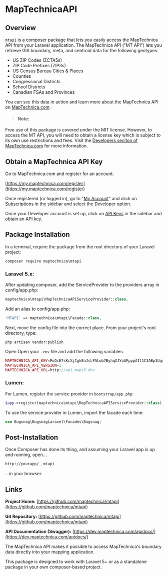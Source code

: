 # MapTechnicaAPI
## Overview
`mtapi` is a composer package that lets you easily access the MapTechnica API from your Laravel application.  The MapTechnica API ("MT API") lets you retrieve GIS boundary, meta, and centroid data for the following geotypes:

* US ZIP Codes (ZCTA5s)
* ZIP Code Prefixes (ZIP3s)
* US Census Bureau Cities & Places
* Counties
* Congressional Districts
* School Districts
* Canadian FSAs and Provinces

You can see this data in action and learn more about the MapTechnica API on [MapTechnica.com](https://www.maptechnica.com).

> #### Note:
Free use of this package is covered under the MIT license. However, to access the MT API, you will need to obtain a license key which is subject to its own use restrictions and fees. Visit the [Developers seciton of MapTechnica.com](https://dev.maptechnica.com) for more information.

## Obtain a MapTechnica API Key
Go to MapTechnica.com and register for an account:

[https://my.maptechnica.com/register](https://my.maptechnica.com/register)

Once registered (or logged in), go to "[My Account](https://my.maptechnica.com/)" and click on [Subscriptions](https://my.maptechnica.com/my-subscriptions) in the sidebar and select the Developer option.

Once your Developer account is set up, click on [API Keys](https://my.maptechnica.com/my-api-keys) in the sidebar and obtain an API key.

## Package Installation
In a terminal, require the package from the root directory of your Laravel project:

```shell
composer require maptechnica\mtapi
```

### Laravel 5.x:

After updating composer, add the ServiceProvider to the providers array in config/app.php:

```php
maptechnica\mtapi\MapTechnicaAPIServiceProvider::class,
```

Add an alias to config/app.php:

```php
'MTAPI' => maptechnica\mtapi\Facade::class,
```

Next, move the config file into the correct place. From your project's root directory, type:

```shell
php artisan vendor:publish
```

Open 
Open your `.env` file and add the following variables:

```php
MAPTECHNICA_API_KEY=PoQcE7sKcXjCgkEaJsLF5Lwb7ByhqXJYoAFpppAIt1C3ABp3Uqm4lXYxjo62Frj
MAPTECHNICA_API_VERSION=1
MAPTECHNICA_API_URL=http://api.maps3.dev
```

### Lumen:
For Lumen, register the service provider in `bootstrap/app.php`:

```php
$app->register(maptechnica\mtapi\MapTechnicaAPIServiceProvider::class);
```

To use the service provider in Lumen, import the facade each time:

```php
use Bugsnag\BugsnagLaravel\Facades\Bugsnag;
```

## Post-Installation
Once Composer has done its thing, and assuming your Laravel app is up and running, open...

```html
http://yourapp/__mtapi
```
...in your browser.


## Links

**Project Home:** [https://github.com/maptechnica/mtapi](https://github.com/maptechnica/mtapi)

**Git Repository:** [https://github.com/maptechnica/mtapi](https://github.com/maptechnica/mtapi)

**API Documentation (Swagger):** [https://dev.maptechnica.com/apidocs/](https://dev.maptechnica.com/apidocs/)

The MapTechnica API makes it possible to access MapTechnica's boundary data directly into your mapping application.

This package is designed to work with Laravel 5+ or as a standalone package in your own composer-based project.

